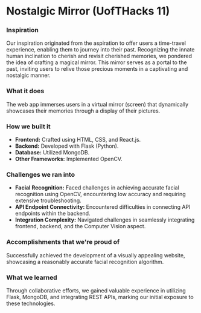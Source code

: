 # Nostalgic Mirror (UofTHacks 11)

### Inspiration
Our inspiration originated from the aspiration to offer users a time-travel experience, enabling them to journey into their past. Recognizing the innate human inclination to cherish and revisit cherished memories, we pondered the idea of crafting a magical mirror. This mirror serves as a portal to the past, inviting users to relive those precious moments in a captivating and nostalgic manner.

### What it does
The web app immerses users in a virtual mirror (screen) that dynamically showcases their memories through a display of their pictures.

### How we built it
- **Frontend:** Crafted using HTML, CSS, and React.js.
- **Backend:** Developed with Flask (Python).
- **Database:** Utilized MongoDB.
- **Other Frameworks:** Implemented OpenCV.

### Challenges we ran into
- **Facial Recognition:** Faced challenges in achieving accurate facial recognition using OpenCV, encountering low accuracy and requiring extensive troubleshooting.
- **API Endpoint Connectivity:** Encountered difficulties in connecting API endpoints within the backend.
- **Integration Complexity:** Navigated challenges in seamlessly integrating frontend, backend, and the Computer Vision aspect.

### Accomplishments that we're proud of
Successfully achieved the development of a visually appealing website, showcasing a reasonably accurate facial recognition algorithm.

### What we learned
Through collaborative efforts, we gained valuable experience in utilizing Flask, MongoDB, and integrating REST APIs, marking our initial exposure to these technologies.
